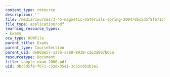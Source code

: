 ```yaml
---
content_type: resource
description: ''
file: /media/courses/3-45-magnetic-materials-spring-2004/0bc5d5f8f671c53d35e13c35c6b1b3e1_sample_exam_2000.pdf
file_type: application/pdf
learning_resource_types:
- Exams
ocw_type: OCWFile
parent_title: Exams
parent_type: CourseSection
parent_uid: de86ae57-1a7b-a7b8-8938-c263a907b65a
resourcetype: Document
title: sample_exam_2000.pdf
uid: 0bc5d5f8-f671-c53d-35e1-3c35c6b1b3e1
---
```

